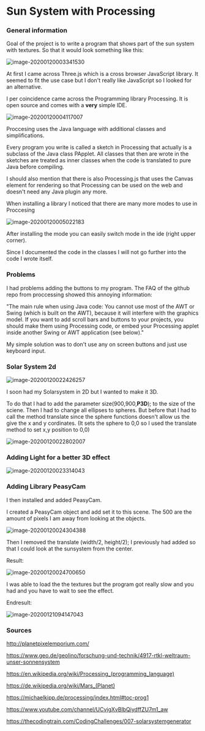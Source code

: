 # Sun System with Processing

### General information

Goal of the project is to write a program that shows part of the sun system with textures. So that it would look something like this:

![image-20200120003341530](README.assets/image-20200120003341530.png)

At first I came across Three.js which is a cross browser JavaScript library. It seemed to fit the use case but I  don't really like JavaScript so I looked for an alternative.

I per coincidence came across the Programming library Processing. It is open source and comes  with a **very**  simple IDE.

![image-20200120004117007](README.assets/image-20200120004117007.png)

Proccesing uses the Java language with additional classes and simplifications. 

Every program you write is called a sketch in Processing that actually is a subclass of the Java class PApplet.  All classes that then are wrote in the sketches are treated as inner classes when the code is translated to pure Java before compiling. 

I should also mention that there is also Processing.js that uses the Canvas element for rendering so that Processing can be used on the web and doesn't need any Java plugin any more.

When installing a library I noticed that there are many more modes to use in Proccesing

![image-20200120005022183](README.assets/image-20200120005022183.png)

After installing the mode you can easily switch mode in the ide (right upper corner).

Since I documented the code in the classes I will not go further into the code I wrote itself.

### Problems 

I had problems adding the buttons to my program.  The FAQ of the github repo from proccessing  showed this annoying information:

"The main rule when using Java code: You cannot use most of the AWT or Swing (which is built on the AWT), because it will interfere with the graphics model. If you want to add scroll bars and buttons to your projects, you should make them using Processing code, or embed your Processing applet inside another Swing or AWT application (see below)."

My simple solution was to don't use any on screen buttons and just use keyboard input.





### Solar System 2d

![image-20200120022426257](README.assets/image-20200120022426257.png)

I soon had my Solarsystem in 2D but I wanted to make it 3D.

To do that I had to add the parameter size(900,900,**P3D**); to the size of the sciene. Then I had to change all ellipses to spheres. But before that I had to call the method translate since the sphere functions doesn't allow us the give the x and y cordinates. (It sets the sphere to 0,0 so I used the translate method to set x,y position to 0,0)

![image-20200120022802007](README.assets/image-20200120022802007.png)

### Adding Light for a better 3D effect

![image-20200120023314043](README.assets/image-20200120023314043.png)

### Adding Library PeasyCam

I then installed and added PeasyCam.

I created a PeasyCam object and add set it to this scene. The 500 are the amount of pixels I am away from looking at the objects.

![image-20200120024304388](README.assets/image-20200120024304388.png)

Then I removed the translate (width/2, height/2); I previously had added so that I could look at the sunsystem from the center.

Result:

![image-20200120024700650](README.assets/image-20200120024700650.png)



I was able to load the the textures but the program got really slow and you had and you have to wait to see the effect.

Endresult:

![image-20200121094147043](README.assets/image-20200121094147043.png)

### Sources

http://planetpixelemporium.com/

https://www.geo.de/geolino/forschung-und-technik/4917-rtkl-weltraum-unser-sonnensystem

https://en.wikipedia.org/wiki/Processing_(programming_language)

https://de.wikipedia.org/wiki/Mars_(Planet)

https://michaelkipp.de/processing/index.html#toc-prog1

https://www.youtube.com/channel/UCvjgXvBlbQiydffZU7m1_aw

https://thecodingtrain.com/CodingChallenges/007-solarsystemgenerator